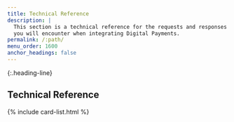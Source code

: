 ```yaml
---
title: Technical Reference
description: |
  This section is a technical reference for the requests and responses
  you will encounter when integrating Digital Payments.
permalink: /:path/
menu_order: 1600
anchor_headings: false
---
```


{:.heading-line}

## Technical Reference

{% include card-list.html %}
